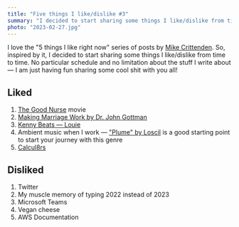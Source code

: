 ```yaml
---
title: "Five things I like/dislike #3"
summary: "I decided to start sharing some things I like/dislike from time to time. No particular schedule and no limitation about the stuff I write about —  I am just having fun sharing some cool shit with you all!"
photo: "2023-02-27.jpg"
---
```


I love the "5 things I like right now" series of posts by [Mike Crittenden](https://critter.blog). So, inspired by it, I decided to start sharing some things I like/dislike from time to time. No particular schedule and no limitation about the stuff I write about —  I am just having fun sharing some cool shit with you all!

## Liked

1. [The Good Nurse](https://www.imdb.com/title/tt4273800/) movie
1. [Making Marriage Work by Dr. John Gottman](https://youtu.be/AKTyPgwfPgg)
1. [Kenny Beats — Louie](https://album.link/i/1635648979)
1. Ambient music when I work — ["Plume" by Loscil](https://album.link/i/156994255) is a good starting point to start your journey with this genre
1. [Calcul8rs](https://calcul8rs.com)

## Disliked

1. Twitter
1. My muscle memory of typing 2022 instead of 2023
1. Microsoft Teams
1. Vegan cheese
1. AWS Documentation
